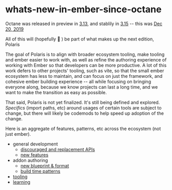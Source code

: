 # whats-new-in-ember-since-octane

Octane was released in preview in [3.13](https://blog.emberjs.com/ember-3-13-released), and stablily in [3.15](https://blog.emberjs.com/ember-3-15-released/) -- this was [Dec 20, 2019](https://blog.emberjs.com/octane-is-here/)

All of this will (hopefully 🤞 ) be part of what makes up the next edition, Polaris

The goal of Polaris is to align with broader ecosystem tooling, make tooling and ember easier to work with, as well as refine the authoring experience of working with Ember so that developers can be more productive. A lot of this work defers to other projects' tooling, such as vite, so that the small ember ecosystem has less to maintain, and can focus on just the framework, and cohesive ember building experience -- all while focusing on bringing everyone along, because we know projects can last a long time, and we want to make the transition as easy as possible.

That said, Polaris is not yet finalized. It's still being defined and explored. _Specifics_ (import paths, etc) around usages of certain tools are subject to change, but there will likely be codemods to help speed up adoption of the change.


Here is an aggregate of features, patterns, etc across the ecosystem (not just ember).

- general development
  - [discouraged and replacement APIs](./replacements.md)
  - [new features](./new-features.md)
- addon authoring
  - [new blueprint & format](./v2-addon/README.md)
  - [build time patterns](./v2-addon/build.md)
- [tooling](./tooling.md)
- [learning](./learning.md)
